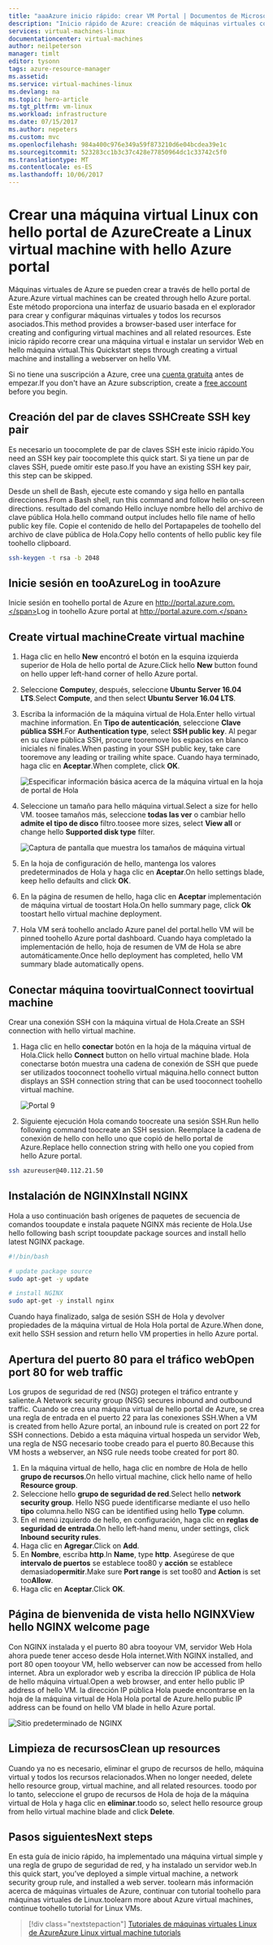 ```yaml
---
title: "aaaAzure inicio rápido: crear VM Portal | Documentos de Microsoft"
description: "Inicio rápido de Azure: creación de máquinas virtuales con el Portal"
services: virtual-machines-linux
documentationcenter: virtual-machines
author: neilpeterson
manager: timlt
editor: tysonn
tags: azure-resource-manager
ms.assetid: 
ms.service: virtual-machines-linux
ms.devlang: na
ms.topic: hero-article
ms.tgt_pltfrm: vm-linux
ms.workload: infrastructure
ms.date: 07/15/2017
ms.author: nepeters
ms.custom: mvc
ms.openlocfilehash: 984a400c976e349a59f873210d6e04bcdea39e1c
ms.sourcegitcommit: 523283cc1b3c37c428e77850964dc1c33742c5f0
ms.translationtype: MT
ms.contentlocale: es-ES
ms.lasthandoff: 10/06/2017
---
```

# <a name="create-a-linux-virtual-machine-with-hello-azure-portal"></a><span data-ttu-id="037c3-103">Crear una máquina virtual Linux con hello portal de Azure</span><span class="sxs-lookup"><span data-stu-id="037c3-103">Create a Linux virtual machine with hello Azure portal</span></span>

<span data-ttu-id="037c3-104">Máquinas virtuales de Azure se pueden crear a través de hello portal de Azure.</span><span class="sxs-lookup"><span data-stu-id="037c3-104">Azure virtual machines can be created through hello Azure portal.</span></span> <span data-ttu-id="037c3-105">Este método proporciona una interfaz de usuario basada en el explorador para crear y configurar máquinas virtuales y todos los recursos asociados.</span><span class="sxs-lookup"><span data-stu-id="037c3-105">This method provides a browser-based user interface for creating and configuring virtual machines and all related resources.</span></span> <span data-ttu-id="037c3-106">Este inicio rápido recorre crear una máquina virtual e instalar un servidor Web en hello máquina virtual.</span><span class="sxs-lookup"><span data-stu-id="037c3-106">This Quickstart steps through creating a virtual machine and installing a webserver on hello VM.</span></span>

<span data-ttu-id="037c3-107">Si no tiene una suscripción a Azure, cree una [cuenta gratuita](https://azure.microsoft.com/free/?WT.mc_id=A261C142F) antes de empezar.</span><span class="sxs-lookup"><span data-stu-id="037c3-107">If you don't have an Azure subscription, create a [free account](https://azure.microsoft.com/free/?WT.mc_id=A261C142F) before you begin.</span></span>

## <a name="create-ssh-key-pair"></a><span data-ttu-id="037c3-108">Creación del par de claves SSH</span><span class="sxs-lookup"><span data-stu-id="037c3-108">Create SSH key pair</span></span>

<span data-ttu-id="037c3-109">Es necesario un toocomplete de par de claves SSH este inicio rápido.</span><span class="sxs-lookup"><span data-stu-id="037c3-109">You need an SSH key pair toocomplete this quick start.</span></span> <span data-ttu-id="037c3-110">Si ya tiene un par de claves SSH, puede omitir este paso.</span><span class="sxs-lookup"><span data-stu-id="037c3-110">If you have an existing SSH key pair, this step can be skipped.</span></span>

<span data-ttu-id="037c3-111">Desde un shell de Bash, ejecute este comando y siga hello en pantalla direcciones.</span><span class="sxs-lookup"><span data-stu-id="037c3-111">From a Bash shell, run this command and follow hello on-screen directions.</span></span> <span data-ttu-id="037c3-112">resultado del comando Hello incluye nombre hello del archivo de clave pública Hola.</span><span class="sxs-lookup"><span data-stu-id="037c3-112">hello command output includes hello file name of hello public key file.</span></span> <span data-ttu-id="037c3-113">Copie el contenido de hello del Portapapeles de toohello del archivo de clave pública de Hola.</span><span class="sxs-lookup"><span data-stu-id="037c3-113">Copy hello contents of hello public key file toohello clipboard.</span></span>

```bash
ssh-keygen -t rsa -b 2048
```

## <a name="log-in-tooazure"></a><span data-ttu-id="037c3-114">Inicie sesión en tooAzure</span><span class="sxs-lookup"><span data-stu-id="037c3-114">Log in tooAzure</span></span> 

<span data-ttu-id="037c3-115">Inicie sesión en toohello portal de Azure en http://portal.azure.com.</span><span class="sxs-lookup"><span data-stu-id="037c3-115">Log in toohello Azure portal at http://portal.azure.com.</span></span>

## <a name="create-virtual-machine"></a><span data-ttu-id="037c3-116">Create virtual machine</span><span class="sxs-lookup"><span data-stu-id="037c3-116">Create virtual machine</span></span>

1. <span data-ttu-id="037c3-117">Haga clic en hello **New** encontró el botón en la esquina izquierda superior de Hola de hello portal de Azure.</span><span class="sxs-lookup"><span data-stu-id="037c3-117">Click hello **New** button found on hello upper left-hand corner of hello Azure portal.</span></span>

2. <span data-ttu-id="037c3-118">Seleccione **Compute**y, después, seleccione **Ubuntu Server 16.04 LTS**.</span><span class="sxs-lookup"><span data-stu-id="037c3-118">Select **Compute**, and then select **Ubuntu Server 16.04 LTS**.</span></span> 

3. <span data-ttu-id="037c3-119">Escriba la información de la máquina virtual de Hola.</span><span class="sxs-lookup"><span data-stu-id="037c3-119">Enter hello virtual machine information.</span></span> <span data-ttu-id="037c3-120">En **Tipo de autenticación**, seleccione **Clave pública SSH**.</span><span class="sxs-lookup"><span data-stu-id="037c3-120">For **Authentication type**, select **SSH public key**.</span></span> <span data-ttu-id="037c3-121">Al pegar en su clave pública SSH, procure tooremove los espacios en blanco iniciales ni finales.</span><span class="sxs-lookup"><span data-stu-id="037c3-121">When pasting in your SSH public key, take care tooremove any leading or trailing white space.</span></span> <span data-ttu-id="037c3-122">Cuando haya terminado, haga clic en **Aceptar**.</span><span class="sxs-lookup"><span data-stu-id="037c3-122">When complete, click **OK**.</span></span>

    ![Especificar información básica acerca de la máquina virtual en la hoja de portal de Hola](./media/quick-create-portal/create-vm-portal-basic-blade.png)

4. <span data-ttu-id="037c3-124">Seleccione un tamaño para hello máquina virtual.</span><span class="sxs-lookup"><span data-stu-id="037c3-124">Select a size for hello VM.</span></span> <span data-ttu-id="037c3-125">toosee tamaños más, seleccione **todas las ver** o cambiar hello **admite el tipo de disco** filtro.</span><span class="sxs-lookup"><span data-stu-id="037c3-125">toosee more sizes, select **View all** or change hello **Supported disk type** filter.</span></span> 

    ![Captura de pantalla que muestra los tamaños de máquina virtual](./media/quick-create-portal/create-linux-vm-portal-sizes.png)  

5. <span data-ttu-id="037c3-127">En la hoja de configuración de hello, mantenga los valores predeterminados de Hola y haga clic en **Aceptar**.</span><span class="sxs-lookup"><span data-stu-id="037c3-127">On hello settings blade, keep hello defaults and click **OK**.</span></span>

6. <span data-ttu-id="037c3-128">En la página de resumen de hello, haga clic en **Aceptar** implementación de máquina virtual de toostart Hola.</span><span class="sxs-lookup"><span data-stu-id="037c3-128">On hello summary page, click **Ok** toostart hello virtual machine deployment.</span></span>

7. <span data-ttu-id="037c3-129">Hola VM será toohello anclado Azure panel del portal.</span><span class="sxs-lookup"><span data-stu-id="037c3-129">hello VM will be pinned toohello Azure portal dashboard.</span></span> <span data-ttu-id="037c3-130">Cuando haya completado la implementación de hello, hoja de resumen de VM de Hola se abre automáticamente.</span><span class="sxs-lookup"><span data-stu-id="037c3-130">Once hello deployment has completed, hello VM summary blade automatically opens.</span></span>


## <a name="connect-toovirtual-machine"></a><span data-ttu-id="037c3-131">Conectar máquina toovirtual</span><span class="sxs-lookup"><span data-stu-id="037c3-131">Connect toovirtual machine</span></span>

<span data-ttu-id="037c3-132">Crear una conexión SSH con la máquina virtual de Hola.</span><span class="sxs-lookup"><span data-stu-id="037c3-132">Create an SSH connection with hello virtual machine.</span></span>

1. <span data-ttu-id="037c3-133">Haga clic en hello **conectar** botón en la hoja de la máquina virtual de Hola.</span><span class="sxs-lookup"><span data-stu-id="037c3-133">Click hello **Connect** button on hello virtual machine blade.</span></span> <span data-ttu-id="037c3-134">Hola conectarse botón muestra una cadena de conexión de SSH que puede ser utilizados tooconnect toohello virtual máquina.</span><span class="sxs-lookup"><span data-stu-id="037c3-134">hello connect button displays an SSH connection string that can be used tooconnect toohello virtual machine.</span></span>

    ![Portal 9](./media/quick-create-portal/portal-quick-start-9.png) 

2. <span data-ttu-id="037c3-136">Siguiente ejecución Hola comando toocreate una sesión SSH.</span><span class="sxs-lookup"><span data-stu-id="037c3-136">Run hello following command toocreate an SSH session.</span></span> <span data-ttu-id="037c3-137">Reemplace la cadena de conexión de hello con hello uno que copió de hello portal de Azure.</span><span class="sxs-lookup"><span data-stu-id="037c3-137">Replace hello connection string with hello one you copied from hello Azure portal.</span></span>

```bash 
ssh azureuser@40.112.21.50
```

## <a name="install-nginx"></a><span data-ttu-id="037c3-138">Instalación de NGINX</span><span class="sxs-lookup"><span data-stu-id="037c3-138">Install NGINX</span></span>

<span data-ttu-id="037c3-139">Hola a uso continuación bash orígenes de paquetes de secuencia de comandos tooupdate e instala paquete NGINX más reciente de Hola.</span><span class="sxs-lookup"><span data-stu-id="037c3-139">Use hello following bash script tooupdate package sources and install hello latest NGINX package.</span></span> 

```bash 
#!/bin/bash

# update package source
sudo apt-get -y update

# install NGINX
sudo apt-get -y install nginx
```

<span data-ttu-id="037c3-140">Cuando haya finalizado, salga de sesión SSH de Hola y devolver propiedades de la máquina virtual de Hola Hola portal de Azure.</span><span class="sxs-lookup"><span data-stu-id="037c3-140">When done, exit hello SSH session and return hello VM properties in hello Azure portal.</span></span>


## <a name="open-port-80-for-web-traffic"></a><span data-ttu-id="037c3-141">Apertura del puerto 80 para el tráfico web</span><span class="sxs-lookup"><span data-stu-id="037c3-141">Open port 80 for web traffic</span></span> 

<span data-ttu-id="037c3-142">Los grupos de seguridad de red (NSG) protegen el tráfico entrante y saliente.</span><span class="sxs-lookup"><span data-stu-id="037c3-142">A Network security group (NSG) secures inbound and outbound traffic.</span></span> <span data-ttu-id="037c3-143">Cuando se crea una máquina virtual de hello portal de Azure, se crea una regla de entrada en el puerto 22 para las conexiones SSH.</span><span class="sxs-lookup"><span data-stu-id="037c3-143">When a VM is created from hello Azure portal, an inbound rule is created on port 22 for SSH connections.</span></span> <span data-ttu-id="037c3-144">Debido a esta máquina virtual hospeda un servidor Web, una regla de NSG necesario toobe creado para el puerto 80.</span><span class="sxs-lookup"><span data-stu-id="037c3-144">Because this VM hosts a webserver, an NSG rule needs toobe created for port 80.</span></span>

1. <span data-ttu-id="037c3-145">En la máquina virtual de hello, haga clic en nombre de Hola de hello **grupo de recursos**.</span><span class="sxs-lookup"><span data-stu-id="037c3-145">On hello virtual machine, click hello name of hello **Resource group**.</span></span>
2. <span data-ttu-id="037c3-146">Seleccione hello **grupo de seguridad de red**.</span><span class="sxs-lookup"><span data-stu-id="037c3-146">Select hello **network security group**.</span></span> <span data-ttu-id="037c3-147">Hello NSG puede identificarse mediante el uso hello **tipo** columna.</span><span class="sxs-lookup"><span data-stu-id="037c3-147">hello NSG can be identified using hello **Type** column.</span></span> 
3. <span data-ttu-id="037c3-148">En el menú izquierdo de hello, en configuración, haga clic en **reglas de seguridad de entrada**.</span><span class="sxs-lookup"><span data-stu-id="037c3-148">On hello left-hand menu, under settings, click **Inbound security rules**.</span></span>
4. <span data-ttu-id="037c3-149">Haga clic en **Agregar**.</span><span class="sxs-lookup"><span data-stu-id="037c3-149">Click on **Add**.</span></span>
5. <span data-ttu-id="037c3-150">En **Nombre**, escriba **http**.</span><span class="sxs-lookup"><span data-stu-id="037c3-150">In **Name**, type **http**.</span></span> <span data-ttu-id="037c3-151">Asegúrese de que **intervalo de puertos** se establece too80 y **acción** se establece demasiado**permitir**.</span><span class="sxs-lookup"><span data-stu-id="037c3-151">Make sure **Port range** is set too80 and **Action** is set too**Allow**.</span></span> 
6. <span data-ttu-id="037c3-152">Haga clic en **Aceptar**.</span><span class="sxs-lookup"><span data-stu-id="037c3-152">Click **OK**.</span></span>


## <a name="view-hello-nginx-welcome-page"></a><span data-ttu-id="037c3-153">Página de bienvenida de vista hello NGINX</span><span class="sxs-lookup"><span data-stu-id="037c3-153">View hello NGINX welcome page</span></span>

<span data-ttu-id="037c3-154">Con NGINX instalada y el puerto 80 abra tooyour VM, servidor Web Hola ahora puede tener acceso desde Hola internet.</span><span class="sxs-lookup"><span data-stu-id="037c3-154">With NGINX installed, and port 80 open tooyour VM, hello webserver can now be accessed from hello internet.</span></span> <span data-ttu-id="037c3-155">Abra un explorador web y escriba la dirección IP pública de Hola de hello máquina virtual.</span><span class="sxs-lookup"><span data-stu-id="037c3-155">Open a web browser, and enter hello public IP address of hello VM.</span></span> <span data-ttu-id="037c3-156">la dirección IP pública Hola puede encontrarse en la hoja de la máquina virtual de Hola Hola portal de Azure.</span><span class="sxs-lookup"><span data-stu-id="037c3-156">hello public IP address can be found on hello VM blade in hello Azure portal.</span></span>

![Sitio predeterminado de NGINX](./media/quick-create-cli/nginx.png) 

## <a name="clean-up-resources"></a><span data-ttu-id="037c3-158">Limpieza de recursos</span><span class="sxs-lookup"><span data-stu-id="037c3-158">Clean up resources</span></span>

<span data-ttu-id="037c3-159">Cuando ya no es necesario, eliminar el grupo de recursos de hello, máquina virtual y todos los recursos relacionados.</span><span class="sxs-lookup"><span data-stu-id="037c3-159">When no longer needed, delete hello resource group, virtual machine, and all related resources.</span></span> <span data-ttu-id="037c3-160">toodo por lo tanto, seleccione el grupo de recursos de Hola de hoja de la máquina virtual de Hola y haga clic en **eliminar**.</span><span class="sxs-lookup"><span data-stu-id="037c3-160">toodo so, select hello resource group from hello virtual machine blade and click **Delete**.</span></span>

## <a name="next-steps"></a><span data-ttu-id="037c3-161">Pasos siguientes</span><span class="sxs-lookup"><span data-stu-id="037c3-161">Next steps</span></span>

<span data-ttu-id="037c3-162">En esta guía de inicio rápido, ha implementado una máquina virtual simple y una regla de grupo de seguridad de red, y ha instalado un servidor web.</span><span class="sxs-lookup"><span data-stu-id="037c3-162">In this quick start, you’ve deployed a simple virtual machine, a network security group rule, and installed a web server.</span></span> <span data-ttu-id="037c3-163">toolearn más información acerca de máquinas virtuales de Azure, continuar con tutorial toohello para máquinas virtuales de Linux.</span><span class="sxs-lookup"><span data-stu-id="037c3-163">toolearn more about Azure virtual machines, continue toohello tutorial for Linux VMs.</span></span>

> [!div class="nextstepaction"]
> [<span data-ttu-id="037c3-164">Tutoriales de máquinas virtuales Linux de Azure</span><span class="sxs-lookup"><span data-stu-id="037c3-164">Azure Linux virtual machine tutorials</span></span>](./tutorial-manage-vm.md)
